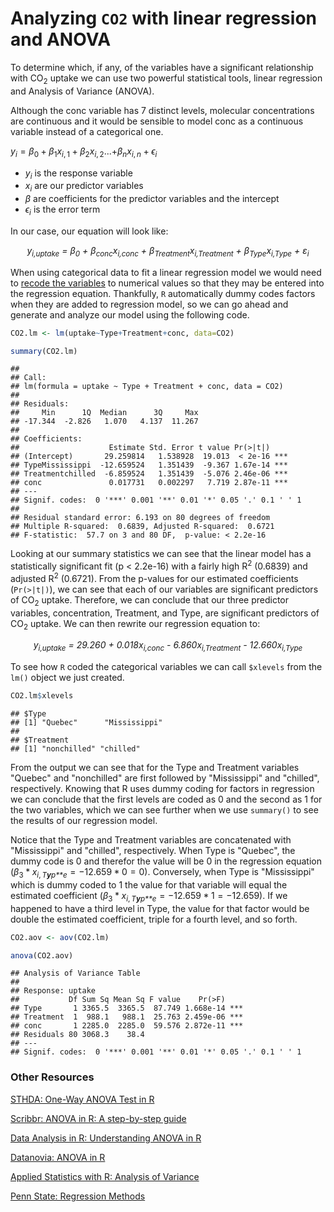 
# Analyzing `CO2` with linear regression and ANOVA

To determine which, if any, of the variables have a significant relationship with CO<sub>2</sub> uptake we can use two powerful statistical tools, linear regression and Analysis of Variance (ANOVA).

Although the conc variable has 7 distinct levels, molecular concentrations are continuous and it would be sensible to model conc as a continuous variable instead of a categorical one.

*y*<sub>*i*</sub> = *β*<sub>0</sub> + *β*<sub>1</sub>*x*<sub>*i*, 1</sub> + *β*<sub>2</sub>*x*<sub>*i*, 2</sub>...+*β*<sub>*n*</sub>*x*<sub>*i*, *n*</sub> + *ϵ*<sub>*i*</sub>

-   *y*<sub>*i*</sub> is the response variable
-   *x*<sub>*i*</sub> are our predictor variables
-   *β* are coefficients for the predictor variables and the intercept
-   *ϵ*<sub>*i*</sub> is the error term

In our case, our equation will look like:

<center>
<i> y<sub>i,uptake</sub> = β<sub>0</sub> + β<sub>conc</sub>x<sub>i,conc</sub> + β<sub>Treatment</sub>x<sub>i,Treatment</sub> + β<sub>Type</sub>x<sub>i,Type</sub> + ε<sub>i</sub>
</center>
</i>

When using categorical data to fit a linear regression model we would need to [recode the variables](https://stats.idre.ucla.edu/spss/faq/coding-systems-for-categorical-variables-in-regression-analysis/) to numerical values so that they may be entered into the regression equation. Thankfully, `R` automatically dummy codes factors when they are added to regression model, so we can go ahead and generate and analyze our model using the following code.

``` r
CO2.lm <- lm(uptake~Type+Treatment+conc, data=CO2)

summary(CO2.lm)
```

    ## 
    ## Call:
    ## lm(formula = uptake ~ Type + Treatment + conc, data = CO2)
    ## 
    ## Residuals:
    ##     Min      1Q  Median      3Q     Max 
    ## -17.344  -2.826   1.070   4.137  11.267 
    ## 
    ## Coefficients:
    ##                    Estimate Std. Error t value Pr(>|t|)    
    ## (Intercept)       29.259814   1.538928  19.013  < 2e-16 ***
    ## TypeMississippi  -12.659524   1.351439  -9.367 1.67e-14 ***
    ## Treatmentchilled  -6.859524   1.351439  -5.076 2.46e-06 ***
    ## conc               0.017731   0.002297   7.719 2.87e-11 ***
    ## ---
    ## Signif. codes:  0 '***' 0.001 '**' 0.01 '*' 0.05 '.' 0.1 ' ' 1
    ## 
    ## Residual standard error: 6.193 on 80 degrees of freedom
    ## Multiple R-squared:  0.6839, Adjusted R-squared:  0.6721 
    ## F-statistic:  57.7 on 3 and 80 DF,  p-value: < 2.2e-16

Looking at our summary statistics we can see that the linear model has a statistically significant fit (p &lt; 2.2e-16) with a fairly high R<sup>2</sup> (0.6839) and adjusted R<sup>2</sup> (0.6721). From the p-values for our estimated coefficients (`Pr(>|t|)`), we can see that each of our variables are significant predictors of CO<sub>2</sub> uptake. Therefore, we can conclude that our three predictor variables, concentration, Treatment, and Type, are significant predictors of CO<sub>2</sub> uptake. We can then rewrite our regression equation to:

<center>
<i> y<sub>i,uptake</sub> = 29.260 + 0.018x<sub>i,conc</sub> - 6.860x<sub>i,Treatment</sub> - 12.660x<sub>i,Type</sub>
</center>
</i>

To see how `R` coded the categorical variables we can call `$xlevels` from the `lm()` object we just created.

``` r
CO2.lm$xlevels
```

    ## $Type
    ## [1] "Quebec"      "Mississippi"
    ## 
    ## $Treatment
    ## [1] "nonchilled" "chilled"

From the output we can see that for the Type and Treatment variables "Quebec" and "nonchilled" are first followed by "Mississippi" and "chilled", respectively. Knowing that R uses dummy coding for factors in regression we can conclude that the first levels are coded as 0 and the second as 1 for the two variables, which we can see further when we use `summary()` to see the results of our regression model.

Notice that the Type and Treatment variables are concatenated with "Mississippi" and "chilled", respectively. When Type is "Quebec", the dummy code is 0 and therefor the value will be 0 in the regression equation (*β*<sub>3</sub> \* *x*<sub>*i*, *T**y**p**e*</sub> = −12.659 \* 0 = 0). Conversely, when Type is "Mississippi" which is dummy coded to 1 the value for that variable will equal the estimated coefficient (*β*<sub>3</sub> \* *x*<sub>*i*, *T**y**p**e*</sub> = −12.659 \* 1 = −12.659). If we happened to have a third level in Type, the value for that factor would be double the estimated coefficient, triple for a fourth level, and so forth.

``` r
CO2.aov <- aov(CO2.lm)
```

``` r
anova(CO2.aov)
```

    ## Analysis of Variance Table
    ## 
    ## Response: uptake
    ##           Df Sum Sq Mean Sq F value    Pr(>F)    
    ## Type       1 3365.5  3365.5  87.749 1.668e-14 ***
    ## Treatment  1  988.1   988.1  25.763 2.459e-06 ***
    ## conc       1 2285.0  2285.0  59.576 2.872e-11 ***
    ## Residuals 80 3068.3    38.4                      
    ## ---
    ## Signif. codes:  0 '***' 0.001 '**' 0.01 '*' 0.05 '.' 0.1 ' ' 1

### Other Resources

[STHDA: One-Way ANOVA Test in R](http://www.sthda.com/english/wiki/one-way-anova-test-in-r)

[Scribbr: ANOVA in R: A step-by-step guide](https://www.scribbr.com/statistics/anova-in-r/)

[Data Analysis in R: Understanding ANOVA in R](https://bookdown.org/steve_midway/DAR/understanding-anova-in-r.html)

[Datanovia: ANOVA in R](https://www.datanovia.com/en/lessons/anova-in-r/)

[Applied Statistics with R: Analysis of Variance](https://daviddalpiaz.github.io/appliedstats/analysis-of-variance.html)

[Penn State: Regression Methods](https://online.stat.psu.edu/stat501/lesson/welcome-stat-501)
